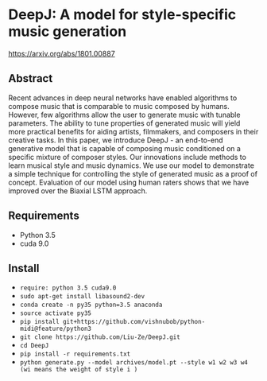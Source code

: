 # DeepJ: A model for style-specific music generation
https://arxiv.org/abs/1801.00887

## Abstract
Recent advances in deep neural networks have enabled algorithms to compose music that is comparable to music composed by humans. However, few algorithms allow the user to generate music with tunable parameters. The ability to tune properties of generated music will yield more practical benefits for aiding artists, filmmakers, and composers in their creative tasks. In this paper, we introduce DeepJ - an end-to-end generative model that is capable of composing music conditioned on a specific mixture of composer styles. Our innovations include methods to learn musical style and music dynamics. We use our model to demonstrate a simple technique for controlling the style of generated music as a proof of concept. Evaluation of our model using human raters shows that we have improved over the Biaxial LSTM approach.

## Requirements
- Python 3.5
- cuda 9.0

## Install
- `require: python 3.5 cuda9.0`
- `sudo apt-get install libasound2-dev`
- `conda create -n py35 python=3.5 anaconda`
- `source activate py35`
- `pip install git+https://github.com/vishnubob/python-midi@feature/python3`
- `git clone https://github.com/Liu-Ze/DeepJ.git`
- `cd DeepJ`
- `pip install -r requirements.txt`
- `python generate.py --model archives/model.pt --style w1 w2 w3 w4 (wi means the weight of style i )`
